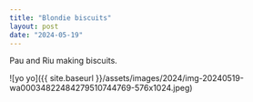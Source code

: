 ```yaml
---
title: "Blondie biscuits"
layout: post
date: "2024-05-19"
---
```


Pau and Riu making biscuits.

![yo yo]({{ site.baseurl }}/assets/images/2024/img-20240519-wa00034822484279510744769-576x1024.jpeg)
